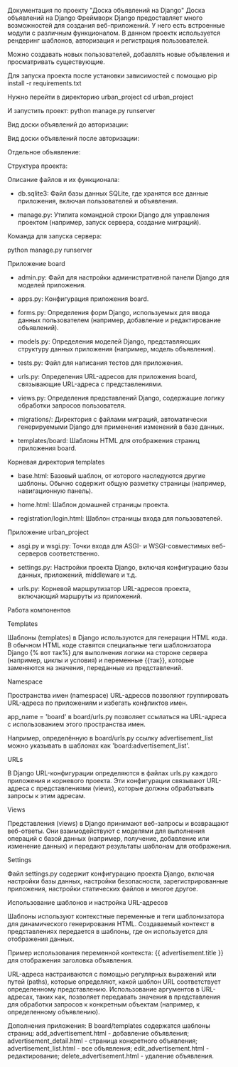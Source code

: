 Документация по проекту "Доска объявлений на Django"
Доска объявлений на Django
Фреймворк Django предоставляет много возможностей для создания веб-приложений.
У него есть встроенные модули с различным функционалом.
В данном проектк используется рендеринг шаблонов, авторизация и регистрация пользователей.

Можно создавать новых пользователей, добавлять новые объявления и просматривать существующие.

Для запуска проекта после установки зависимостей с помощью
pip install -r requirements.txt

Нужно перейти в директорию urban_project
cd urban_project

И запустить проект:
python manage.py runserver

Вид доски объявлений до авторизации:

Вид доски объявлений после авторизации:

Отдельное объявление:

Структура проекта:

Описание файлов и их функционала:

- db.sqlite3: Файл базы данных SQLite, где хранятся все данные приложения, включая пользователей и объявления.

- manage.py: Утилита командной строки Django для управления проектом (например, запуск сервера, создание миграций).

Команда для запуска сервера:

python manage.py runserver

Приложение board

- admin.py: Файл для настройки административной панели Django для моделей приложения.

- apps.py: Конфигурация приложения board.

- forms.py: Определения форм Django, используемых для ввода данных пользователем (например, добавление и редактирование объявлений).

- models.py: Определения моделей Django, представляющих структуру данных приложения (например, модель объявления).

- tests.py: Файл для написания тестов для приложения.

- urls.py: Определения URL-адресов для приложения board, связывающие URL-адреса с представлениями.

- views.py: Определения представлений Django, содержащие логику обработки запросов пользователя.

- migrations/: Директория с файлами миграций, автоматически генерируемыми Django для применения изменений в базе данных.

- templates/board: Шаблоны HTML для отображения страниц приложения board.

Корневая директория templates

- base.html: Базовый шаблон, от которого наследуются другие шаблоны. Обычно содержит общую разметку страницы (например, навигационную панель).

- home.html: Шаблон домашней страницы проекта.

- registration/login.html: Шаблон страницы входа для пользователей.

Приложение urban_project

- asgi.py и wsgi.py: Точки входа для ASGI- и WSGI-совместимых веб-серверов соответственно.

- settings.py: Настройки проекта Django, включая конфигурацию базы данных, приложений, middleware и т.д.

- urls.py: Корневой маршрутизатор URL-адресов проекта, включающий маршруты из приложений.

Работа компонентов

Templates

Шаблоны (templates) в Django используются для генерации HTML кода.
В обычном HTML коде ставятся специальные теги шаблонизатора Django {% вот так%} для выполнения логики на стороне сервера
 (например, циклы и условия) и переменные {{так}}, которые заменяются на значения, переданные из представлений.

Namespace

Пространства имен (namespace) URL-адресов позволяют группировать URL-адреса по приложениям и избегать конфликтов имен.

app_name = 'board' в board/urls.py позволяет ссылаться на URL-адреса с использованием этого пространства имен.

Например, определённую в board/urls.py ссылку advertisement_list можно указывать в шаблонах как 'board:advertisement_list'.

URLs

В Django URL-конфигурации определяются в файлах urls.py каждого приложения и корневого проекта.
Эти конфигурации связывают URL-адреса с представлениями (views), которые должны обрабатывать запросы к этим адресам.

Views

Представления (views) в Django принимают веб-запросы и возвращают веб-ответы.
Они взаимодействуют с моделями для выполнения операций с базой данных (например, получение,
добавление или изменение данных) и передают результаты шаблонам для отображения.

Settings

Файл settings.py содержит конфигурацию проекта Django, включая настройки базы данных, настройки безопасности,
зарегистрированные приложения, настройки статических файлов и многое другое.

Использование шаблонов и настройка URL-адресов

Шаблоны используют контекстные переменные и теги шаблонизатора для динамического генерирования HTML.
Создаваемый контекст в представлениях передается в шаблоны, где он используется для отображения данных.

Пример использования переменной контекста: {{ advertisement.title }} для отображения заголовка объявления.

URL-адреса настраиваются с помощью регулярных выражений или путей (paths), которые определяют,
какой шаблон URL соответствует определенному представлению. Использование аргументов в URL-адресах, таких как,
позволяет передавать значения в представления для обработки запросов к конкретным объектам
(например, к определенному объявлению).

Дополнения приложения:
В board/templates содержатся шаблоны страниц:
    add_advertisement.html - добавление объявления;
    advertisement_detail.html - страница конкретного объявления;
    advertisement_list.html - все объявления;
    edit_advertisement.html - редактирование;
    delete_advertisement.html - удаление объявления.